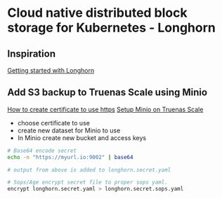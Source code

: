 # Cloud native distributed block storage for Kubernetes - Longhorn

## Inspiration
[Getting started with Longhorn](https://youtu.be/SDI9Tly5YDo)

## Add S3 backup to Truenas Scale using Minio
[How to create certificate to use https](https://youtu.be/TJ5fDiDRcbU)
[Setup Minio on Truenas Scale](https://youtu.be/uIm41PhGEgQ)

- choose certificate to use
- create new dataset for Minio to use
- In Minio create new bucket and access keys


```bash
# Base64 encode secret
echo -n "https://myurl.io:9002" | base64

# output from above is added to longhorn.secret.yaml

# Sops/Age encrypt secret file to proper sops yaml. 
encrypt longhorn.secret.yaml > longhorn.secret.sops.yaml
```
